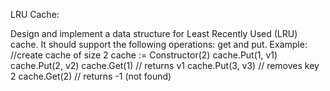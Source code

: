 LRU Cache:

Design and implement a data structure for Least Recently Used (LRU) cache. It should support the following operations: get and put.
Example: 
//create cache of size 2
cache := Constructor(2)
cache.Put(1, v1)
cache.Put(2, v2)
cache.Get(1)    // returns v1
cache.Put(3, v3) // removes key 2
cache.Get(2)    // returns -1 (not found)